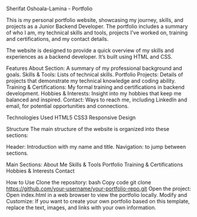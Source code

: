 Sherifat Oshoala-Lamina - Portfolio

This is my personal portfolio website, showcasing my journey, skills, and projects as a Junior Backend Developer. The portfolio includes a summary of who I am, my technical skills and tools, projects I've worked on, training and certifications, and my contact details.

The website is designed to provide a quick overview of my skills and experiences as a backend developer. It’s built using HTML and CSS.

Features
About Section: A summary of my professional background and goals.
Skills & Tools: Lists of technical skills.
Portfolio Projects: Details of projects that demonstrate my technical knowledge and coding ability.
Training & Certifications: My formal training and certifications in backend development.
Hobbies & Interests: Insight into my hobbies that keep me balanced and inspired.
Contact: Ways to reach me, including LinkedIn and email, for potential opportunities and connections.

Technologies Used
HTML5
CSS3
Responsive Design

Structure
The main structure of the website is organized into these sections:

Header: Introduction with my name and title.
Navigation: to jump between sections.

Main Sections:
About Me
Skills & Tools
Portfolio
Training & Certifications
Hobbies & Interests
Contact


How to Use
Clone the repository:
bash
Copy code
git clone https://github.com/your-username/your-portfolio-repo.git
Open the project: Open index.html in a web browser to view the portfolio locally.
Modify and Customize: If you want to create your own portfolio based on this template, replace the text, images, and links with your own information.
